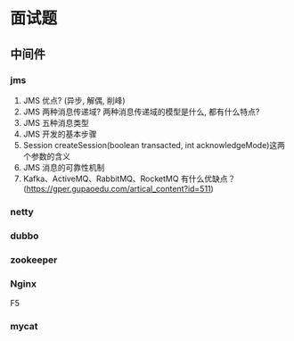 # 面试题

## 中间件

### jms

1. JMS 优点? (异步, 解偶, 削峰)
2. JMS 两种消息传递域? 两种消息传递域的模型是什么, 都有什么特点?
3. JMS 五种消息类型
4. JMS 开发的基本步骤
5. Session createSession(boolean transacted, int acknowledgeMode)这两个参数的含义
6. JMS 消息的可靠性机制
7. Kafka、ActiveMQ、RabbitMQ、RocketMQ 有什么优缺点？(https://gper.gupaoedu.com/artical_content?id=511)

### netty

### dubbo

### zookeeper

### Nginx

F5

### mycat
